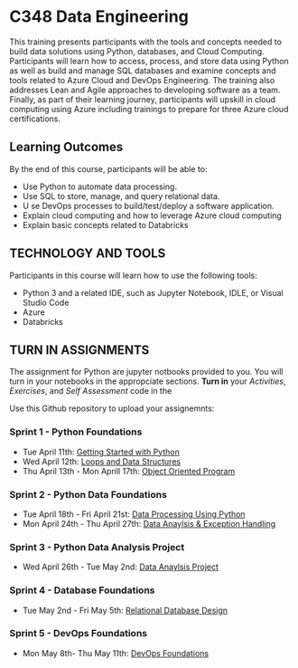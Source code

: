 # C348 Data Engineering
This training presents participants with the tools and concepts needed to build data solutions using Python, databases, and Cloud Computing. Participants will learn how to access, process, and store data using Python as well as build and manage SQL databases and examine concepts and tools related to Azure Cloud and DevOps Engineering. The training also addresses Lean and Agile approaches to developing software as a team. Finally, as part of their learning journey, participants will upskill in cloud computing using Azure including trainings to prepare for three Azure cloud certifications.

## Learning Outcomes
By the end of this course, participants will be able to:

- Use Python to automate data processing.
- Use SQL to store, manage, and query relational data.
- ​U se DevOps processes to build/test/deploy a software application.
- ​Explain cloud computing and how to leverage Azure cloud computing
- Explain basic concepts related to Databricks

## TECHNOLOGY AND TOOLS
Participants in this course will learn how to use the following tools:

- Python 3 and a related IDE, such as Jupyter Notebook, IDLE, or Visual Studio Code
- ​Azure
- Databricks

## TURN IN ASSIGNMENTS
The assignment for Python are jupyter notbooks provided to you. You will turn in your notebooks in the appropciate sections. **Turn in** your  *Activities*, *Exercises*, and *Self Assessment* code in the 

Use this Github repository to upload your assignemnts:
### Sprint 1 - Python Foundations
- Tue April 11th: [Getting Started with Python](https://academy.engagelms.com/course/view.php?id=1140#section-1)
- ​Wed April 12th: [Loops and Data Structures](https://academy.engagelms.com/course/view.php?id=1140#section-2)
- Thu April 13th - Mon Aprill 17th: [Object Oriented Program](https://academy.engagelms.com/course/view.php?id=1140#section-3)

### Sprint 2 - Python Data Foundations
- Tue April 18th - Fri April 21st: [Data Processing Using Python](https://academy.engagelms.com/course/view.php?id=1140#section-4)
- Mon April 24th - Thu April 27th: [Data Anaylsis & Exception Handling](https://academy.engagelms.com/course/view.php?id=1140#section-5)

### Sprint 3 - Python Data Analysis Project
- Wed April 26th - Tue May 2nd: [Data Anaylsis Project](https://academy.engagelms.com/course/view.php?id=1140#coursecontentcollapse6)

### Sprint 4 - Database Foundations
- Tue May 2nd - Fri May 5th: [Relational Database Design](https://academy.engagelms.com/course/view.php?id=1140#section-7)

### Sprint 5 - DevOps Foundations
- Mon May 8th- Thu May 11th: [DevOps Foundations](https://academy.engagelms.com/course/view.php?id=1140#section-8)